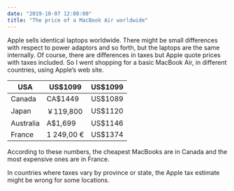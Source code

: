```yaml
---
date: "2019-10-07 12:00:00"
title: "The price of a MacBook Air worldwide"
---
```




Apple sells identical laptops worldwide. There might be small differences with respect to power adaptors and so forth, but the laptops are the same internally. Of course, there are differences in taxes but Apple quote prices with taxes included. So I went shopping for a basic MacBook Air, in different countries, using Apple&rsquo;s web site.

USA                      |US$1099                  |US$1099                  |
-------------------------|-------------------------|-------------------------|
Canada                   |CA$1449                  |US$1089                  |
Japan                    |￥119,800               |US$1120                  |
Australia                |A$1,699                  |US$1146                  |
France                   |1 249,00 €             |US$1374                  |


According to these numbers, the cheapest MacBooks are in Canada and the most expensive ones are in France.

In countries where taxes vary by province or state, the Apple tax estimate might be wrong for some locations.

